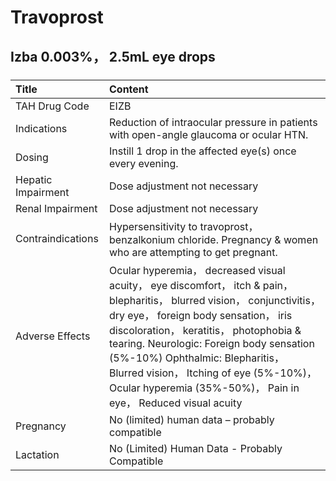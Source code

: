 # Travoprost

## Izba 0.003%， 2.5mL eye drops

##### 

| Title              | Content                                                                                                                                                                                                                                                                                                                                                                                                  |
|:-------------------|:---------------------------------------------------------------------------------------------------------------------------------------------------------------------------------------------------------------------------------------------------------------------------------------------------------------------------------------------------------------------------------------------------------|
| TAH Drug Code      | EIZB                                                                                                                                                                                                                                                                                                                                                                                                     |
| Indications        | Reduction of intraocular pressure in patients with open-angle glaucoma or ocular HTN.                                                                                                                                                                                                                                                                                                                    |
| Dosing             | Instill 1 drop in the affected eye(s) once every evening.                                                                                                                                                                                                                                                                                                                                                |
| Hepatic Impairment | Dose adjustment not necessary                                                                                                                                                                                                                                                                                                                                                                            |
| Renal Impairment   | Dose adjustment not necessary                                                                                                                                                                                                                                                                                                                                                                            |
| Contraindications  | Hypersensitivity to travoprost， benzalkonium chloride. Pregnancy & women who are attempting to get pregnant.                                                                                                                                                                                                                                                                                            |
| Adverse Effects    | Ocular hyperemia， decreased visual acuity， eye discomfort， itch & pain， blepharitis， blurred vision， conjunctivitis， dry eye， foreign body sensation， iris discoloration， keratitis， photophobia & tearing. Neurologic: Foreign body sensation (5%-10%) Ophthalmic: Blepharitis， Blurred vision， Itching of eye (5%-10%)， Ocular hyperemia (35%-50%)， Pain in eye， Reduced visual acuity |
| Pregnancy          | No (limited) human data – probably compatible                                                                                                                                                                                                                                                                                                                                                            |
| Lactation          | No (Limited) Human Data - Probably Compatible                                                                                                                                                                                                                                                                                                                                                            |

